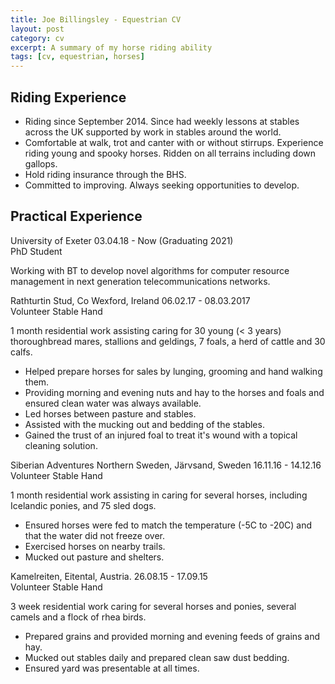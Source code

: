 ```yaml
---
title: Joe Billingsley - Equestrian CV
layout: post
category: cv
excerpt: A summary of my horse riding ability
tags: [cv, equestrian, horses]
---
```


## Riding Experience
<ul>
    <li>
        Riding since September 2014. Since had weekly lessons at stables across the UK supported by work in stables around the world.
    </li>
    <li>
        Comfortable at walk, trot and canter with or without stirrups.
        Experience riding young and spooky horses.
        Ridden on all terrains including down gallops.
    </li>
    <li>
        Hold riding insurance through the BHS.
    </li>
    <li>
        Committed to improving. Always seeking opportunities to develop.
    </li>
</ul>

## Practical Experience
<div class="job-item">
    <div class="job-info">
        <span>University of Exeter</span>
        <date>03.04.18 - Now (Graduating 2021)</date>
    </div> 
    <div class="job-title">PhD Student</div>
    <p>
        Working with BT to develop novel algorithms for computer resource management in next generation telecommunications networks.
    </p>
</div>

<div class="experience">
    <div class="job-item">
        <div class="job-info">
            <span>Rathturtin Stud, Co Wexford, Ireland</span>
            <date>06.02.17 - 08.03.2017</date>
        </div>
        <div class="job-title">Volunteer Stable Hand</div>
        <div class="job-body">
            <p>
                1 month residential work assisting caring for 30 young (< 3 years) thoroughbread mares, stallions and geldings, 7 foals, a herd of cattle and 30 calfs. 
            </p>
            <ul>
                <li>
                    Helped prepare horses for sales by lunging, grooming and hand walking them.
                </li>
                <li>
                    Providing morning and evening nuts and hay to the horses and foals and ensured clean water was always available.
                </li>
                <li>
                    Led horses between pasture and stables.
                </li>
                <li>
                    Assisted with the mucking out and bedding of the stables.
                </li>
                <li>
                    Gained the trust of an injured foal to treat it's wound with a topical cleaning solution.
                </li>
            </ul>
        </div>
    </div>
    <div class="job-item">
        <div class="job-info">
            <span>Siberian Adventures Northern Sweden, Järvsand, Sweden</span>
            <date>16.11.16 - 14.12.16</date>
        </div>
        <div class="job-title">Volunteer Stable Hand</div>
        <div class="job-body">
            <p>
                1 month residential work assisting in caring for several horses, including Icelandic ponies, and 75 sled dogs. 
            </p>
            <ul>
                <li>
                    Ensured horses were fed to match the temperature (-5C to -20C) and that the water did not freeze over.
                </li>
                <li>
                    Exercised horses on nearby trails.
                </li>
                <li>
                    Mucked out pasture and shelters.
                </li>
            </ul>
        </div>
    </div>
    <div class="job-item">
        <div class="job-info">
            <span>Kamelreiten, Eitental, Austria.</span>
            <date>26.08.15 - 17.09.15</date>
        </div>
        <div class="job-title">Volunteer Stable Hand</div>
        <div>
            <p>
                3 week residential work caring for several horses and ponies, several camels and a flock of rhea birds.
            </p>
            <ul>
                <li>
                    Prepared grains and provided morning and evening feeds of grains and hay.
                </li>
                <li>
                    Mucked out stables daily and prepared clean saw dust bedding.
                </li>
                <li>
                    Ensured yard was presentable at all times.
                </li>
            </ul>
        </div>
    </div>
</div>
